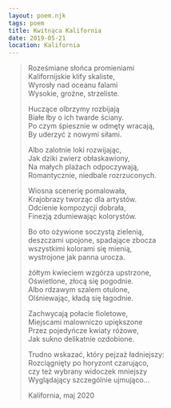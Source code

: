 ```yaml
---
layout: poem.njk
tags: poem
title: Kwitnąca Kalifornia
date: 2019-05-21
location: Kalifornia 
---
```


> Roześmiane słońca promieniami  
> Kalifornijskie klify skaliste,  
> Wyrosły nad oceanu falami  
> Wysokie, groźne, strzeliste.  
> 
> Huczące olbrzymy rozbijają  
> Białe łby o ich twarde ściany.  
> Po czym śpiesznie w odmęty wracają,  
> By uderzyć z nowymi siłami.  
> 
> Albo zalotnie loki rozwijając,  
> Jak dziki zwierz obłaskawiony,  
> Na małych plażach odpoczywają,  
> Romantycznie, niedbale rozrzuconych.  
> 
> Wiosna scenerię pomalowała,  
> Krajobrazy tworząc dla artystów.  
> Odcienie kompozycji dobrała,  
> Finezją zdumiewając kolorystów.  
> 
> Bo oto ożywione soczystą zielenią,  
> deszczami upojone, spadające zbocza  
> wszystkimi kolorami się mienią,  
> wystrojone jak panna urocza.  
> 
> żółtym kwieciem wzgórza upstrzone,  
> Oświetlone, złocą się pogodnie.  
> Albo rdzawym​ ​szalem otulone,  
> Olśniewając, kładą się łagodnie.  
> 
> Zachwycają połacie fioletowe,  
> Miejscami malowniczo upiększone  
> Przez pojedyńcze kwiaty różowe,  
> Jak sukno delikatnie ozdobione.  
> 
> Trudno wskazać, który pejzaż ładniejszy:  
> Rozciągnięty po horyzont czarująco,  
> czy też wybrany widoczek mniejszy  
> Wyglądający szczególnie ujmująco...  
>
> Kalifornia, maj 2020

